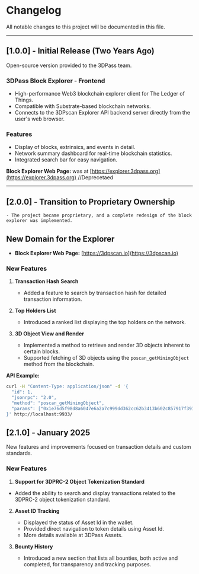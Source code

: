 # Changelog  

All notable changes to this project will be documented in this file.  

---

## [1.0.0] - Initial Release (Two Years Ago)  
Open-source version provided to the 3DPass team.  

### 3DPass Block Explorer - Frontend  
- High-performance Web3 blockchain explorer client for The Ledger of Things.  
- Compatible with Substrate-based blockchain networks.  
- Connects to the 3DPscan Explorer API backend server directly from the user's web browser.  

### Features  
- Display of blocks, extrinsics, and events in detail.  
- Network summary dashboard for real-time blockchain statistics.  
- Integrated search bar for easy navigation.  

**Block Explorer Web Page:** was at [https://explorer.3dpass.org](https://explorer.3dpass.org)  //Deprecetaed

---

## [2.0.0] - Transition to Proprietary Ownership  

    - The project became proprietary, and a complete redesign of the block explorer was implemented.  
## New Domain for the Explorer 
  - **Block Explorer Web Page:** [https://3dpscan.io](https://3dpscan.io)

### New Features  
1. **Transaction Hash Search**  
   - Added a feature to search by transaction hash for detailed transaction information.  

2. **Top Holders List**  
   - Introduced a ranked list displaying the top holders on the network.  

3. **3D Object View and Render**  
   - Implemented a method to retrieve and render 3D objects inherent to certain blocks.  
   - Supported fetching of 3D objects using the `poscan_getMiningObject` method from the blockchain.  

**API Example:**  
```bash
curl -H "Content-Type: application/json" -d '{
  "id": 1,
  "jsonrpc": "2.0",
  "method": "poscan_getMiningObject",
  "params": ["0x1e76d5f98d8a6047e6a2a7c999dd362cc62b3413b602c857917f3913e69b7c7e"]
}' http://localhost:9933/
```

## [2.1.0] - January 2025
New features and improvements focused on transaction details and custom standards.

### New Features
1. **Support for 3DPRC-2 Object Tokenization Standard**
  - Added the ability to search and display transactions related to the 3DPRC-2 object tokenization standard.

2. **Asset ID Tracking**
   - Displayed the status of Asset Id in the wallet.
   - Provided direct navigation to token details using Asset Id.
   - More details available at 3DPass Assets.

3. **Bounty History**
   - Introduced a new section that lists all bounties, both active and completed, for transparency and tracking purposes.

